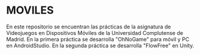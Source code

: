 # MOVILES
 En este repositorio se encuentran las prácticas de la asignatura de Videojuegos en Dispositivos Móviles de la Universidad Complutense de Madrid. En la primera práctica se desarrolla "OhNoGame" para móvil y PC en AndroidStudio. En la segunda práctica se desarrolla "FlowFree" en Unity.
